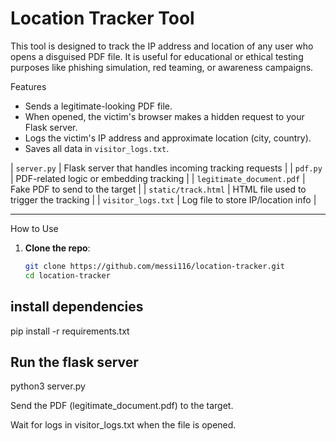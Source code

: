 # Location Tracker Tool

This tool is designed to track the IP address and location of any user who opens a disguised PDF file. It is useful for educational or ethical testing purposes like phishing simulation, red teaming, or awareness campaigns.


 Features

- Sends a legitimate-looking PDF file.
- When opened, the victim's browser makes a hidden request to your Flask server.
- Logs the victim's IP address and approximate location (city, country).
- Saves all data in `visitor_logs.txt`.



| `server.py` | Flask server that handles incoming tracking requests |
| `pdf.py` | PDF-related logic or embedding tracking |
| `legitimate_document.pdf` | Fake PDF to send to the target |
| `static/track.html` | HTML file used to trigger the tracking |
| `visitor_logs.txt` | Log file to store IP/location info |

---
 How to Use

1. **Clone the repo**:
   ```bash
   git clone https://github.com/messi116/location-tracker.git
   cd location-tracker

   
## install dependencies

pip install -r requirements.txt

## Run the flask server

python3 server.py

Send the PDF (legitimate_document.pdf) to the target.

Wait for logs in visitor_logs.txt when the file is opened.


